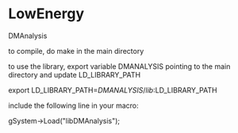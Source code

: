 # LowEnergy
DMAnalysis

to compile, do make in the main directory

to use the library, export variable DMANALYSIS pointing to the main directory and update LD_LIBRARY_PATH

export LD_LIBRARY_PATH=$DMANALYSIS/lib:$LD_LIBRARY_PATH

include the following line in your macro:

gSystem->Load("libDMAnalysis");
